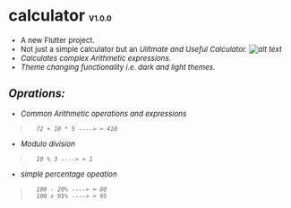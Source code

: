 # calculator <font size="2">V1.0.0<font>

- A new Flutter project.
- Not just a simple calculator but an <i>Ulitmate and Useful Calculator<i>.
![alt text](https://https://github.com/ziauddinziya07/Images/blob/main/Calculator4419944.png?raw=true)
- Calculates complex Arithmetic expressions.
- Theme changing functionality i.e. dark and light themes.

## Oprations:

- Common Arithmetic operations and expressions
>       72 + 10 * 5 ----> = 410
- Modulo division 
>       10 % 3 ----> = 1
- simple percentage opeation
>       100 - 20% ----> = 80
>       100 x 95% ----> = 95
